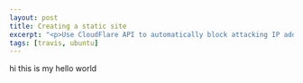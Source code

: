 ```yaml
---
layout: post
title: Creating a static site 
excerpt: "<p>Use CloudFlare API to automatically block attacking IP addresses from visiting your server.</p>"
tags: [travis, ubuntu]
---
```

hi this is my hello world

